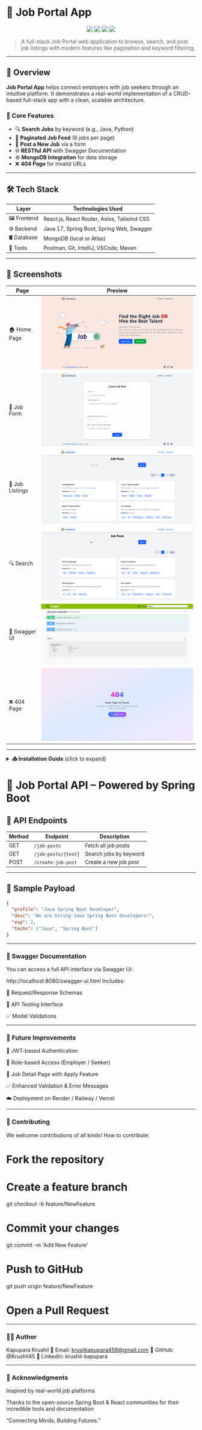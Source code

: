 # 💼 Job Portal App

<p align="center">
  <img src="https://img.shields.io/badge/Frontend-React-blue?style=for-the-badge&logo=react" />
  <img src="https://img.shields.io/badge/Backend-SpringBoot-brightgreen?style=for-the-badge&logo=springboot" />
  <img src="https://img.shields.io/badge/Database-MongoDB-green?style=for-the-badge&logo=mongodb" />
  <img src="https://img.shields.io/badge/Status-In%20Development-orange?style=for-the-badge&logo=progress" />
</p>

> A full-stack Job Portal web application to browse, search, and post job listings with modern features like pagination and keyword filtering.

---

## 🚀 Overview

**Job Portal App** helps connect employers with job seekers through an intuitive platform. It demonstrates a real-world implementation of a CRUD-based full-stack app with a clean, scalable architecture.

### 🧩 Core Features

- 🔍 **Search Jobs** by keyword (e.g., Java, Python)
- 📄 **Paginated Job Feed** (6 jobs per page)
- 📝 **Post a New Job** via a form
- 🌐 **RESTful API** with Swagger Documentation
- ⚙️ **MongoDB Integration** for data storage
- ❌ **404 Page** for invalid URLs

---

## 🛠️ Tech Stack

| Layer         | Technologies Used                        |
|---------------|-------------------------------------------|
| 🖼 Frontend    | React.js, React Router, Axios, Tailwind CSS |
| ⚙ Backend     | Java 17, Spring Boot, Spring Web, Swagger |
| 🛢 Database    | MongoDB (local or Atlas)                 |
| 🧪 Tools       | Postman, Git, IntelliJ, VSCode, Maven    |

---

## 📸 Screenshots

| Page | Preview |
|------|---------|
| 🏠 Home Page | ![Home](https://github.com/Mahmud-Alam/spring-boot-job-portal-app/blob/main/screenshots/01.png) |
| 📝 Job Form | ![Create](https://github.com/Mahmud-Alam/spring-boot-job-portal-app/blob/main/screenshots/02.png) |
| 💼 Job Listings | ![List](https://github.com/Mahmud-Alam/spring-boot-job-portal-app/blob/main/screenshots/03.png) |
| 🔍 Search | ![Search](https://github.com/Mahmud-Alam/spring-boot-job-portal-app/blob/main/screenshots/04.png) |
| 🧪 Swagger UI | ![Swagger](https://github.com/Mahmud-Alam/spring-boot-job-portal-app/blob/main/screenshots/05.png) |
| ❌ 404 Page | ![404](https://github.com/Mahmud-Alam/spring-boot-job-portal-app/blob/main/screenshots/06.png) |

---

<details>
<summary><strong>📥 Installation Guide</strong> (click to expand)</summary>

### 🔧 Prerequisites

- Java 17+
- Node.js & npm
- MongoDB (local or Atlas)

---

### 🔙 Backend Setup

```bash
# Clone the repo
git clone https://github.com/Krushil45/job-portal-app.git
cd job-portal-app/backend

---

### ✏️ Edit your MongoDB config inside application.properties:

<properties>
spring.application.name=job-portal
spring.data.mongodb.uri=mongodb://localhost:27017/job_portal_db
spring.data.mongodb.database=job_portal_db

# Run the backend
./mvnw spring-boot:run

### 📍 Backend runs on: http://localhost:8080

```
🌐 Frontend Setup

```bash
cd ../frontend
npm install
npm run dev

### 📍 Frontend runs on: http://localhost:5173
```
</details>

# 💼 Job Portal API – Powered by Spring Boot

## 📘 API Endpoints

| Method | Endpoint              | Description                    |
|--------|------------------------|--------------------------------|
| GET    | `/job-posts`          | Fetch all job posts            |
| GET    | `/job-posts/{text}`   | Search jobs by keyword         |
| POST   | `/create-job-post`    | Create a new job post          |

---

## 🔧 Sample Payload

```json
{
  "profile": "Java Spring Boot Developer",
  "desc": "We are hiring Java Spring Boot developers!",
  "exp": 2,
  "techs": ["Java", "Spring Boot"]
}
```

---

### 🧪 Swagger Documentation
You can access a full API interface via Swagger UI:

http://localhost:8080/swagger-ui.html
Includes:

📄 Request/Response Schemas

🧪 API Testing Interface

✅ Model Validations

---

### 🔮 Future Improvements
🔐 JWT-based Authentication

👥 Role-based Access (Employer / Seeker)

🧾 Job Detail Page with Apply Feature

✅ Enhanced Validation & Error Messages

☁️ Deployment on Render / Railway / Vercel

---

### 🤝 Contributing
We welcome contributions of all kinds!
How to contribute:
# Fork the repository
# Create a feature branch
git checkout -b feature/NewFeature

# Commit your changes
git commit -m 'Add New Feature'

# Push to GitHub
git push origin feature/NewFeature

# Open a Pull Request


---

### 👨‍💻 Author
Kapupara Krushil
📧 Email: krusilkapupara456@gmail.com
🔗 GitHub: @Krushil45
🔗 LinkedIn: krushil-kapupara

---

### 🙌 Acknowledgments
Inspired by real-world job platforms

Thanks to the open-source Spring Boot & React communities for their incredible tools and documentation

“Connecting Minds, Building Futures.”
